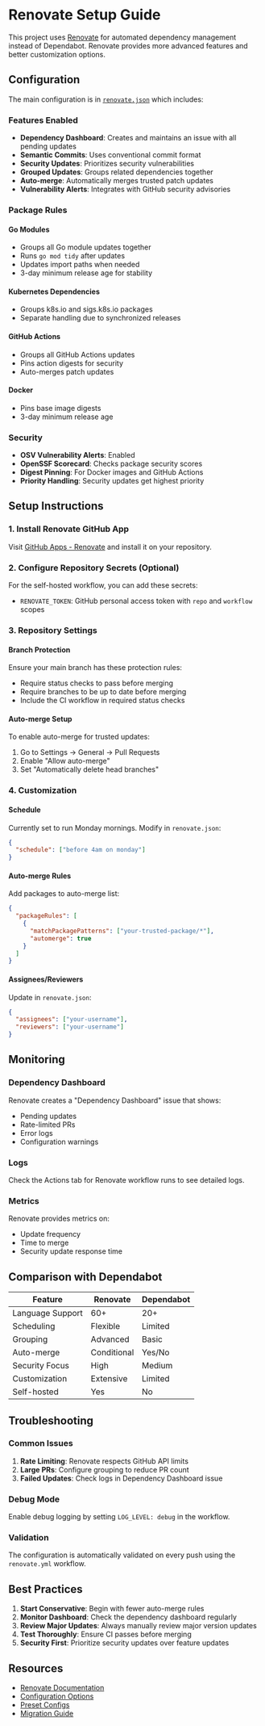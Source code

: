 # Renovate Setup Guide

This project uses [Renovate](https://docs.renovatebot.com/) for automated dependency management instead of Dependabot. Renovate provides more advanced features and better customization options.

## Configuration

The main configuration is in [`renovate.json`](../renovate.json) which includes:

### Features Enabled
- **Dependency Dashboard**: Creates and maintains an issue with all pending updates
- **Semantic Commits**: Uses conventional commit format
- **Security Updates**: Prioritizes security vulnerabilities
- **Grouped Updates**: Groups related dependencies together
- **Auto-merge**: Automatically merges trusted patch updates
- **Vulnerability Alerts**: Integrates with GitHub security advisories

### Package Rules

#### Go Modules
- Groups all Go module updates together
- Runs `go mod tidy` after updates
- Updates import paths when needed
- 3-day minimum release age for stability

#### Kubernetes Dependencies
- Groups k8s.io and sigs.k8s.io packages
- Separate handling due to synchronized releases

#### GitHub Actions
- Groups all GitHub Actions updates
- Pins action digests for security
- Auto-merges patch updates

#### Docker
- Pins base image digests
- 3-day minimum release age

### Security
- **OSV Vulnerability Alerts**: Enabled
- **OpenSSF Scorecard**: Checks package security scores
- **Digest Pinning**: For Docker images and GitHub Actions
- **Priority Handling**: Security updates get highest priority

## Setup Instructions

### 1. Install Renovate GitHub App

Visit [GitHub Apps - Renovate](https://github.com/apps/renovate) and install it on your repository.

### 2. Configure Repository Secrets (Optional)

For the self-hosted workflow, you can add these secrets:

- `RENOVATE_TOKEN`: GitHub personal access token with `repo` and `workflow` scopes

### 3. Repository Settings

#### Branch Protection
Ensure your main branch has these protection rules:
- Require status checks to pass before merging
- Require branches to be up to date before merging
- Include the CI workflow in required status checks

#### Auto-merge Setup
To enable auto-merge for trusted updates:
1. Go to Settings → General → Pull Requests
2. Enable "Allow auto-merge"
3. Set "Automatically delete head branches"

### 4. Customization

#### Schedule
Currently set to run Monday mornings. Modify in `renovate.json`:
```json
{
  "schedule": ["before 4am on monday"]
}
```

#### Auto-merge Rules
Add packages to auto-merge list:
```json
{
  "packageRules": [
    {
      "matchPackagePatterns": ["your-trusted-package/*"],
      "automerge": true
    }
  ]
}
```

#### Assignees/Reviewers
Update in `renovate.json`:
```json
{
  "assignees": ["your-username"],
  "reviewers": ["your-username"]
}
```

## Monitoring

### Dependency Dashboard
Renovate creates a "Dependency Dashboard" issue that shows:
- Pending updates
- Rate-limited PRs
- Error logs
- Configuration warnings

### Logs
Check the Actions tab for Renovate workflow runs to see detailed logs.

### Metrics
Renovate provides metrics on:
- Update frequency
- Time to merge
- Security update response time

## Comparison with Dependabot

| Feature | Renovate | Dependabot |
|---------|----------|------------|
| Language Support | 60+ | 20+ |
| Scheduling | Flexible | Limited |
| Grouping | Advanced | Basic |
| Auto-merge | Conditional | Yes/No |
| Security Focus | High | Medium |
| Customization | Extensive | Limited |
| Self-hosted | Yes | No |

## Troubleshooting

### Common Issues

1. **Rate Limiting**: Renovate respects GitHub API limits
2. **Large PRs**: Configure grouping to reduce PR count
3. **Failed Updates**: Check logs in Dependency Dashboard issue

### Debug Mode
Enable debug logging by setting `LOG_LEVEL: debug` in the workflow.

### Validation
The configuration is automatically validated on every push using the `renovate.yml` workflow.

## Best Practices

1. **Start Conservative**: Begin with fewer auto-merge rules
2. **Monitor Dashboard**: Check the dependency dashboard regularly
3. **Review Major Updates**: Always manually review major version updates
4. **Test Thoroughly**: Ensure CI passes before merging
5. **Security First**: Prioritize security updates over feature updates

## Resources

- [Renovate Documentation](https://docs.renovatebot.com/)
- [Configuration Options](https://docs.renovatebot.com/configuration-options/)
- [Preset Configs](https://docs.renovatebot.com/presets/)
- [Migration Guide](https://docs.renovatebot.com/migration/)